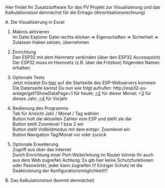 Hier findet Ihr Zusatzsoftware für das PV Projekt zur Visualisierung und das Kalkulationstool demnächst für die Ertrags-(Amortisationsrechnung)

A. Die Visualisierung in Excel  
1.	Makros aktivieren  
Im Datei Explorer Datei rechts-klicken => Eigenschaften => Sicherheit => Zulassen Haken setzen, übernehmen	
2.	Einrichtung	  
		Den ESP32 mit dem Heimnetz verbinden (über den ESP32 Accesspoint)  
		Der ESP32 muss im Heimnetz (z.B. über die Fritzbox) folgenden Namen erhalten: 
3.	Optionale Tests	  
		Jetzt müsstet Du [hier](http://esp32-pv-anlage)  auf die Startseite des ESP-Webservers kommen
		Die Datenseite kannst Du nun wie folgt aufrufen:
		http://esp32-pv-anlage/get?ShowDataPage=1 für heute; [=2](http://esp32-pv-anlage/get?ShowDataPage=2) für dieser Monat; =[3](http://esp32-pv-anlage/get?ShowDataPage=3) für dieses Jahr; [=4](http://esp32-pv-anlage/get?ShowDataPage=4) für Vorjahr
4.	Bedienung des Programms	      
		Tab                                               für Ansicht  Jahr / Monat / Tag wählen    
		Button                                           holt die aktuellen Zahlen vom ESP und stellt sie dar    
		Button                                           stellt Zoomlevel 1 bzw 2 ein     
		Button                                           stellt Vollbildmodus mit dem entspr. Zoomlevel ein     
		Button                                          Navigation Tag/Monat vor oder zurück    
		
6.	Optionale Erweiterung  
 Zugriff aus über das Internet	
		Durch Einrichtung einer Port-Weiterleitung im Router könnte Ihr auch aus dem Web zugreifen
		Achtung: Es gib hier keine Schutzfunktionen oder Passwörter, jeder kann zugreifen !!!
		Einziger Schutz ist die Deaktivierung der Konfigurationsmöglichkeit!!!

B. Das Kalkulationstool (kommt demnächst)

